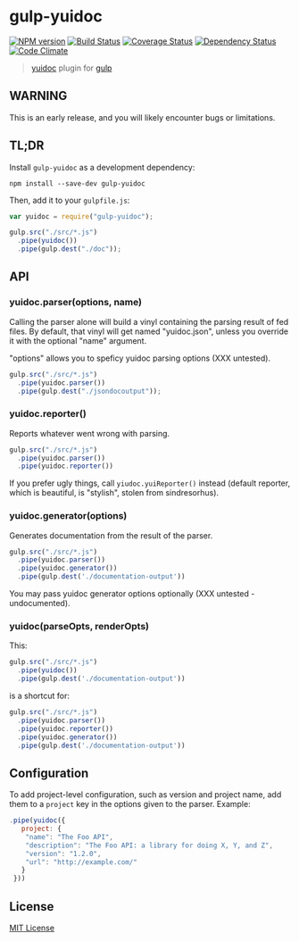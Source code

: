 gulp-yuidoc
===========

[![NPM version][npm-image]][npm-url] [![Build Status][travis-image]][travis-url]  [![Coverage Status][coveralls-image]][coveralls-url] [![Dependency Status][depstat-image]][depstat-url] [![Code Climate][codeclimate-image]][codeclimate-url]

> [yuidoc](https://github.com/yui/yuidoc) plugin for [gulp](https://github.com/wearefractal/gulp)

WARNING
-------------

This is an early release, and you will likely encounter bugs or limitations.

TL;DR
-------------

Install `gulp-yuidoc` as a development dependency:

```shell
npm install --save-dev gulp-yuidoc
```

Then, add it to your `gulpfile.js`:

```javascript
var yuidoc = require("gulp-yuidoc");

gulp.src("./src/*.js")
  .pipe(yuidoc())
  .pipe(gulp.dest("./doc"));
```

## API

### yuidoc.parser(options, name)

Calling the parser alone will build a vinyl containing the parsing result of fed files.
By default, that vinyl will get named "yuidoc.json", unless you override it with the optional "name" argument.

"options" allows you to speficy yuidoc parsing options (XXX untested).

```javascript
gulp.src("./src/*.js")
  .pipe(yuidoc.parser())
  .pipe(gulp.dest("./jsondocoutput"));
```

### yuidoc.reporter()

Reports whatever went wrong with parsing.

```javascript
gulp.src("./src/*.js")
  .pipe(yuidoc.parser())
  .pipe(yuidoc.reporter())
```

If you prefer ugly things, call `yiudoc.yuiReporter()` instead (default reporter, which is beautiful, is "stylish", stolen from sindresorhus).

### yuidoc.generator(options)

Generates documentation from the result of the parser.

```javascript
gulp.src("./src/*.js")
  .pipe(yuidoc.parser())
  .pipe(yuidoc.generator())
  .pipe(gulp.dest('./documentation-output'))
```

You may pass yuidoc generator options optionally (XXX untested - undocumented).

### yuidoc(parseOpts, renderOpts)

This:

```javascript
gulp.src("./src/*.js")
  .pipe(yuidoc())
  .pipe(gulp.dest('./documentation-output'))
```

is a shortcut for:

```javascript
gulp.src("./src/*.js")
  .pipe(yuidoc.parser())
  .pipe(yuidoc.reporter())
  .pipe(yuidoc.generator())
  .pipe(gulp.dest('./documentation-output'))
```

## Configuration
To add project-level configuration, such as version and project name, add them to a
`project` key in the options given to the parser. Example:

```javascript
.pipe(yuidoc({
   project: {
    "name": "The Foo API",
    "description": "The Foo API: a library for doing X, Y, and Z",
    "version": "1.2.0",
    "url": "http://example.com/"
   }
 }))
```


## License

[MIT License](http://en.wikipedia.org/wiki/MIT_License)

[npm-url]: https://npmjs.org/package/gulp-yuidoc
[npm-image]: https://badge.fury.io/js/gulp-yuidoc.png

[travis-url]: http://travis-ci.org/jsBoot/gulp-yuidoc
[travis-image]: https://secure.travis-ci.org/jsBoot/gulp-yuidoc.png?branch=master

[coveralls-url]: https://coveralls.io/r/jsBoot/gulp-yuidoc
[coveralls-image]: https://coveralls.io/repos/jsBoot/gulp-yuidoc/badge.png?branch=master

[depstat-url]: https://david-dm.org/jsBoot/gulp-yuidoc
[depstat-image]: https://david-dm.org/jsBoot/gulp-yuidoc.png

[codeclimate-url]: https://codeclimate.com/github/jsBoot/gulp-yuidoc.js
[codeclimate-image]: https://codeclimate.com/github/jsBoot/gulp-yuidoc.png

